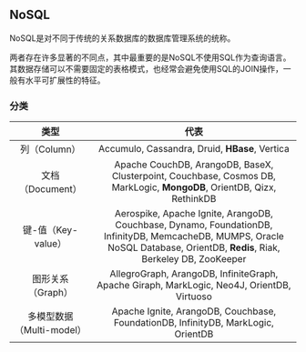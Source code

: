 ## NoSQL

NoSQL是对不同于传统的关系数据库的数据库管理系统的统称。

两者存在许多显著的不同点，其中最重要的是NoSQL不使用SQL作为查询语言。其数据存储可以不需要固定的表格模式，也经常会避免使用SQL的JOIN操作，一般有水平可扩展性的特征。

### 分类

| **类型** | **代表** |
| :---: | :---: |
| 列（Column） | Accumulo, Cassandra, Druid, **HBase**, Vertica |
| 文档（Document） | Apache CouchDB, ArangoDB, BaseX, Clusterpoint, Couchbase, Cosmos DB, MarkLogic, **MongoDB**, OrientDB, Qizx, RethinkDB |
| 键-值（Key-value） | Aerospike, Apache Ignite, ArangoDB, Couchbase, Dynamo, FoundationDB, InfinityDB, MemcacheDB, MUMPS, Oracle NoSQL Database, OrientDB, **Redis**, Riak, Berkeley DB, ZooKeeper |
| 图形关系（Graph） | AllegroGraph, ArangoDB, InfiniteGraph, Apache Giraph, MarkLogic, Neo4J, OrientDB, Virtuoso |
| 多模型数据（Multi-model） | Apache Ignite, ArangoDB, Couchbase, FoundationDB, InfinityDB, MarkLogic, OrientDB |
